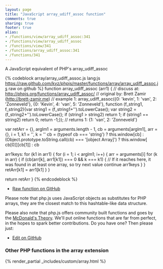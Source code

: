 ```yaml
---
layout: page
title: "JavaScript array_udiff_assoc function"
comments: true
sharing: true
footer: true
alias:
- /functions/view/array_udiff_assoc:341
- /functions/view/array_udiff_assoc
- /functions/view/341
- /functions/array_udiff_assoc:341
- /functions/341
---
```

<!-- Generated by Rakefile:build -->
A JavaScript equivalent of PHP's array_udiff_assoc

{% codeblock array/array_udiff_assoc.js lang:js https://raw.github.com/kvz/phpjs/master/functions/array/array_udiff_assoc.js raw on github %}
function array_udiff_assoc (arr1) {
  //  discuss at: http://phpjs.org/functions/array_udiff_assoc/
  // original by: Brett Zamir (http://brett-zamir.me)
  //   example 1: array_udiff_assoc({0: 'kevin', 1: 'van', 2: 'Zonneveld'}, {0: 'Kevin', 4: 'van', 5: 'Zonneveld'}, function (f_string1, f_string2){var string1 = (f_string1+'').toLowerCase(); var string2 = (f_string2+'').toLowerCase(); if (string1 > string2) return 1; if (string1 == string2) return 0; return -1;});
  //   returns 1: {1: 'van', 2: 'Zonneveld'}

  var retArr = {},
    arglm1 = arguments.length - 1,
    cb = arguments[arglm1],
    arr = {},
    i = 1,
    k1 = '',
    k = ''
  cb = (typeof cb === 'string') ? this.window[cb] : (Object.prototype.toString.call(cb) === '[object Array]') ? this.window[
    cb[0]][cb[1]] : cb

  arr1keys: for (k1 in arr1) {
    for (i = 1; i < arglm1; i++) {
      arr = arguments[i]
      for (k in arr) {
        if (cb(arr[k], arr1[k1]) === 0 && k === k1) {
          // If it reaches here, it was found in at least one array, so try next value
          continue arr1keys
        }
      }
      retArr[k1] = arr1[k1]
    }
  }

  return retArr
}
{% endcodeblock %}

 - [Raw function on GitHub](https://github.com/kvz/phpjs/blob/master/functions/array/array_udiff_assoc.js)

Please note that php.js uses JavaScript objects as substitutes for PHP arrays, they are 
the closest match to this hashtable-like data structure. 

Please also note that php.js offers community built functions and goes by the 
[McDonald's Theory](https://medium.com/what-i-learned-building/9216e1c9da7d). We'll put online 
functions that are far from perfect, in the hopes to spark better contributions. 
Do you have one? Then please just: 

 - [Edit on GitHub](https://github.com/kvz/phpjs/edit/master/functions/array/array_udiff_assoc.js)


### Other PHP functions in the array extension
{% render_partial _includes/custom/array.html %}
